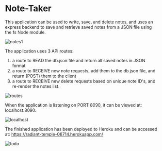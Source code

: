 # Note-Taker

This application can be used to write, save, and delete notes, and uses an express backend to save and retrieve saved notes from a JSON file using the fs Node module. 

![notes1](https://user-images.githubusercontent.com/61606793/85326784-aed27e00-b482-11ea-92cb-31ae199361c8.png)

The application uses 3 API routes: 
  1) a route to READ the db.json file and return all saved notes in JSON format
  2) a route to RECEIVE new note requests, add them to the db.json file, and return (POST) them to the client
  3) a route to RECEIVE new delete requests based on unique note ID's, and re-render the notes list.
  
![routes](https://user-images.githubusercontent.com/61606793/85326850-c7db2f00-b482-11ea-9627-a2c00be425f4.png)

When the application is listening on PORT 8090, it can be viewed at: localhost:8090.

![localhost](https://user-images.githubusercontent.com/61606793/85326932-ed683880-b482-11ea-9402-62f45e469734.png)

The finished application has been deployed to Heroku and can be accessed at: https://radiant-temple-08714.herokuapp.com/

![todo](https://user-images.githubusercontent.com/61606793/85327438-ccecae00-b483-11ea-95a6-7992c2c9d0c5.png)

